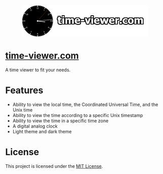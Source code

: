 <p align="center"><img src="logo.png" alt="time-viewer.com Logo"></p>

# [time-viewer.com](https://www.time-viewer.com)
A time viewer to fit your needs.

# Features
- Ability to view the local time, the Coordinated Universal Time, and the Unix time
- Ability to view the time according to a specific Unix timestamp
- Ability to view the time in a specific time zone
- A digital analog clock
- Light theme and dark theme

# License
This project is licensed under the [MIT License](./LICENSE).